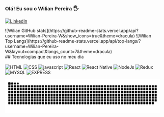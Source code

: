 
### Olá! Eu sou o Wilian Pereira 🖐️

[![LinkedIn](https://img.shields.io/badge/LinkedIn-0077B5?style=for-the-badge&logo=linkedin&logoColor=white)](https://www.linkedin.com/in/pereira-wilian/)
<div>
![Wilian GitHub stats](https://github-readme-stats.vercel.app/api?username=Wilian-Pereira-W&show_icons=true&theme=dracula) ![Wilian Top Langs](https://github-readme-stats.vercel.app/api/top-langs/?username=Wilian-Pereira-W&layout=compact&langs_count=7&theme=dracula)
</div>
## Tecnologias que eu uso no meu dia

<div style="display: inline_block"><br />
  <img alt="HTML" src="https://img.shields.io/badge/HTML5-E34F26?style=for-the-badge&logo=html5&logoColor=white"/>
  <img alt="CSS" src="https://img.shields.io/badge/CSS3-1572B6?style=for-the-badge&logo=css3&logoColor=white"/>
  <img alt="javascript" src="https://img.shields.io/badge/JavaScript-323330?style=for-the-badge&logo=javascript&logoColor=F7DF1E"/>
  <img alt="React" src="https://img.shields.io/badge/React-20232A?style=for-the-badge&logo=react&logoColor=61DAFB"/>
  <img alt="React Native" src="https://img.shields.io/badge/React_Native-20232A?style=for-the-badge&logo=react&logoColor=61DAFB"/>
  <img alt="NodeJs" src="https://img.shields.io/badge/Node.js-43853D?style=for-the-badge&logo=node.js&logoColor=white"/>
  <img alt="Redux" src="https://img.shields.io/badge/Redux-593D88?style=for-the-badge&logo=redux&logoColor=white"/>
  <img alt="MYSQL" src="https://img.shields.io/badge/MySQL-00000F?style=for-the-badge&logo=mysql&logoColor=white"/>
  <img alt="EXPRESS" src="https://img.shields.io/badge/Express.js-404D59?style=for-the-badge"/>
</div>

![Snake animation](https://github.com/Wilian-Pereira-W/Wilian-Pereira-W/blob/output/github-contribution-grid-snake.svg)


